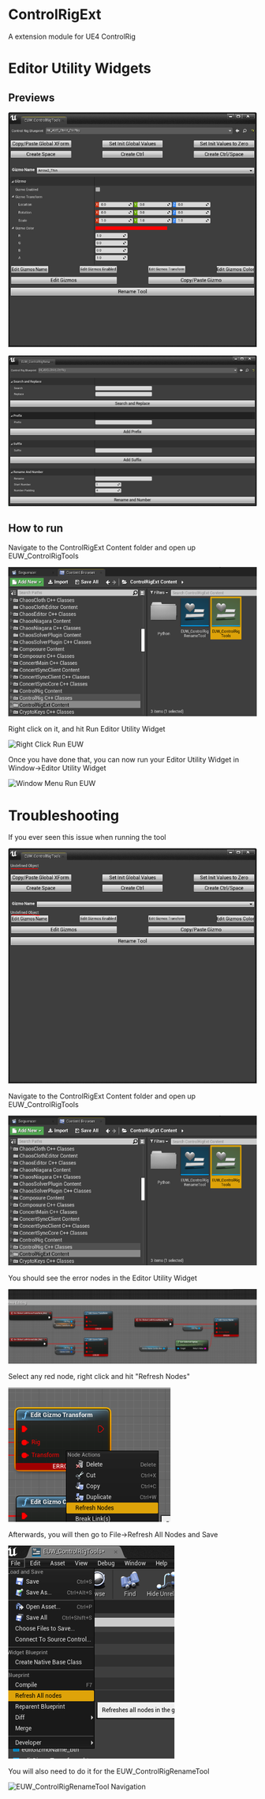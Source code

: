 # ControlRigExt
 A extension module for UE4 ControlRig

# Editor Utility Widgets

## Previews
![EUW_ControlRigTools](Resources/README/EUW_ControlRigTools_Preview.PNG)

![EUW_ControlRigRenameTool](Resources/README/EUW_ControlRigRenameTool_Preview.PNG)

## How to run

Navigate to the ControlRigExt Content folder and open up EUW_ControlRigTools

![Navigate to EUW_ControlRigTools](Resources/README/Navigate_To_EUW.PNG)

Right click on it, and hit Run Editor Utility Widget

![Right Click Run EUW](Right_Click_Run_EUW.PNG)

Once you have done that, you can now run your Editor Utility Widget in Window->Editor Utility Widget

![Window Menu Run EUW](Menu_Run_EUW.PNG)

# Troubleshooting

If you ever seen this issue when running the tool

![Undefined Objects Error](Resources/README/UndefinedObjects_Error.PNG)

Navigate to the ControlRigExt Content folder and open up EUW_ControlRigTools

![Error Navigate to EUW_ControlRigTools](Resources/README/Navigate_To_EUW.PNG)

You should see the error nodes in the Editor Utility Widget

![Errors in BP](Resources/README/Error_Nodes_In_BP.PNG)

Select any red node, right click and hit "Refresh Nodes"

![Single Refresh Node](Resources/README/Single_Refresh_Node.PNG)

Afterwards, you will then go to File->Refresh All Nodes and Save

![Refresh All Nodes](Resources/README/Refresh_All_Nodes.PNG)

You will also need to do it for the EUW_ControlRigRenameTool

![EUW_ControlRigRenameTool Navigation](Resources/README/Navigate_To_EUW2.PNG)